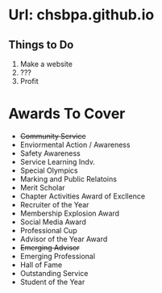 <h1>Url: chsbpa.github.io</h1>
<h2>Things to Do</h2>
<ol>
  <li>Make a website</li>
  <li>???</li>
  <li>Profit</li>
 </ol>
  
 
<h1>Awards To Cover</h1>  
<ul>
    <li><strike>Community Service</strike></li>
    <li>Enviormental Action / Awareness</li>
    <li>Safety Awareness</li>
    <li>Service Learning Indv.</li>
    <li>Special Olympics</li>
    <li>Marking and Public Relatoins</li>
    <li>Merit Scholar</li>
    <li>Chapter Activities Award of Excllence</li>
    <li>Recruiter of the Year</li>
    <li>Membership Explosion Award</li>
    <li>Social Media Award</li>
    <li>Professional Cup</li>
    <li>Advisor of the Year Award</li>
    <li><strike>Emerging Advisor</strike></li>
    <li>Emerging Professional</li>
    <li>Hall of Fame</li>
    <li>Outstanding Service</li>
    <li>Student of the Year</li>
</ul>
